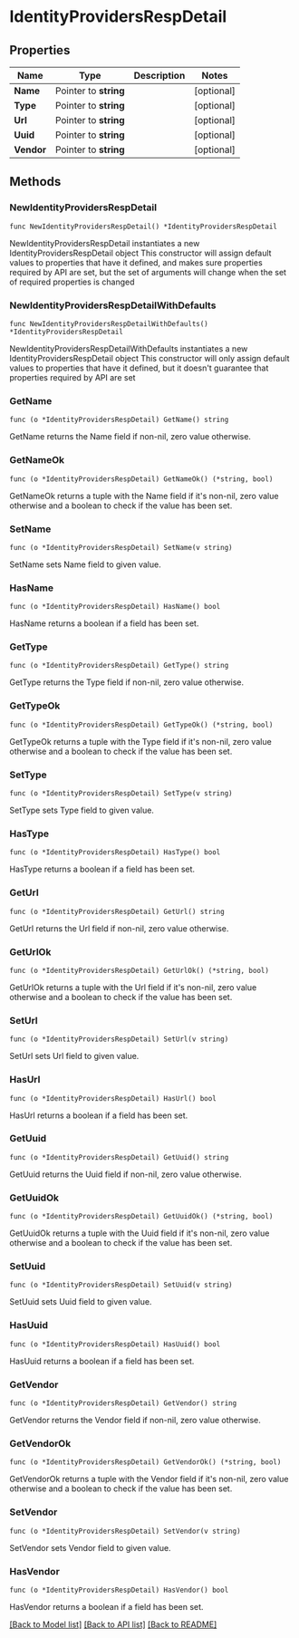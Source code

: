 # IdentityProvidersRespDetail

## Properties

Name | Type | Description | Notes
------------ | ------------- | ------------- | -------------
**Name** | Pointer to **string** |  | [optional] 
**Type** | Pointer to **string** |  | [optional] 
**Url** | Pointer to **string** |  | [optional] 
**Uuid** | Pointer to **string** |  | [optional] 
**Vendor** | Pointer to **string** |  | [optional] 

## Methods

### NewIdentityProvidersRespDetail

`func NewIdentityProvidersRespDetail() *IdentityProvidersRespDetail`

NewIdentityProvidersRespDetail instantiates a new IdentityProvidersRespDetail object
This constructor will assign default values to properties that have it defined,
and makes sure properties required by API are set, but the set of arguments
will change when the set of required properties is changed

### NewIdentityProvidersRespDetailWithDefaults

`func NewIdentityProvidersRespDetailWithDefaults() *IdentityProvidersRespDetail`

NewIdentityProvidersRespDetailWithDefaults instantiates a new IdentityProvidersRespDetail object
This constructor will only assign default values to properties that have it defined,
but it doesn't guarantee that properties required by API are set

### GetName

`func (o *IdentityProvidersRespDetail) GetName() string`

GetName returns the Name field if non-nil, zero value otherwise.

### GetNameOk

`func (o *IdentityProvidersRespDetail) GetNameOk() (*string, bool)`

GetNameOk returns a tuple with the Name field if it's non-nil, zero value otherwise
and a boolean to check if the value has been set.

### SetName

`func (o *IdentityProvidersRespDetail) SetName(v string)`

SetName sets Name field to given value.

### HasName

`func (o *IdentityProvidersRespDetail) HasName() bool`

HasName returns a boolean if a field has been set.

### GetType

`func (o *IdentityProvidersRespDetail) GetType() string`

GetType returns the Type field if non-nil, zero value otherwise.

### GetTypeOk

`func (o *IdentityProvidersRespDetail) GetTypeOk() (*string, bool)`

GetTypeOk returns a tuple with the Type field if it's non-nil, zero value otherwise
and a boolean to check if the value has been set.

### SetType

`func (o *IdentityProvidersRespDetail) SetType(v string)`

SetType sets Type field to given value.

### HasType

`func (o *IdentityProvidersRespDetail) HasType() bool`

HasType returns a boolean if a field has been set.

### GetUrl

`func (o *IdentityProvidersRespDetail) GetUrl() string`

GetUrl returns the Url field if non-nil, zero value otherwise.

### GetUrlOk

`func (o *IdentityProvidersRespDetail) GetUrlOk() (*string, bool)`

GetUrlOk returns a tuple with the Url field if it's non-nil, zero value otherwise
and a boolean to check if the value has been set.

### SetUrl

`func (o *IdentityProvidersRespDetail) SetUrl(v string)`

SetUrl sets Url field to given value.

### HasUrl

`func (o *IdentityProvidersRespDetail) HasUrl() bool`

HasUrl returns a boolean if a field has been set.

### GetUuid

`func (o *IdentityProvidersRespDetail) GetUuid() string`

GetUuid returns the Uuid field if non-nil, zero value otherwise.

### GetUuidOk

`func (o *IdentityProvidersRespDetail) GetUuidOk() (*string, bool)`

GetUuidOk returns a tuple with the Uuid field if it's non-nil, zero value otherwise
and a boolean to check if the value has been set.

### SetUuid

`func (o *IdentityProvidersRespDetail) SetUuid(v string)`

SetUuid sets Uuid field to given value.

### HasUuid

`func (o *IdentityProvidersRespDetail) HasUuid() bool`

HasUuid returns a boolean if a field has been set.

### GetVendor

`func (o *IdentityProvidersRespDetail) GetVendor() string`

GetVendor returns the Vendor field if non-nil, zero value otherwise.

### GetVendorOk

`func (o *IdentityProvidersRespDetail) GetVendorOk() (*string, bool)`

GetVendorOk returns a tuple with the Vendor field if it's non-nil, zero value otherwise
and a boolean to check if the value has been set.

### SetVendor

`func (o *IdentityProvidersRespDetail) SetVendor(v string)`

SetVendor sets Vendor field to given value.

### HasVendor

`func (o *IdentityProvidersRespDetail) HasVendor() bool`

HasVendor returns a boolean if a field has been set.


[[Back to Model list]](../README.md#documentation-for-models) [[Back to API list]](../README.md#documentation-for-api-endpoints) [[Back to README]](../README.md)


